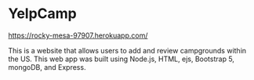 # YelpCamp
https://rocky-mesa-97907.herokuapp.com/

This is a website that allows users to add and review campgrounds within the US.
This web app was built using Node.js, HTML, ejs, Bootstrap 5, mongoDB, and Express.
